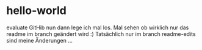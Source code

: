 # hello-world
evaluate GitHib
nun dann lege ich mal los. Mal sehen ob wirklich nur das readme im branch geändert wird :)
Tatsächlich nur im branch readme-edits sind meine Änderungen ...
